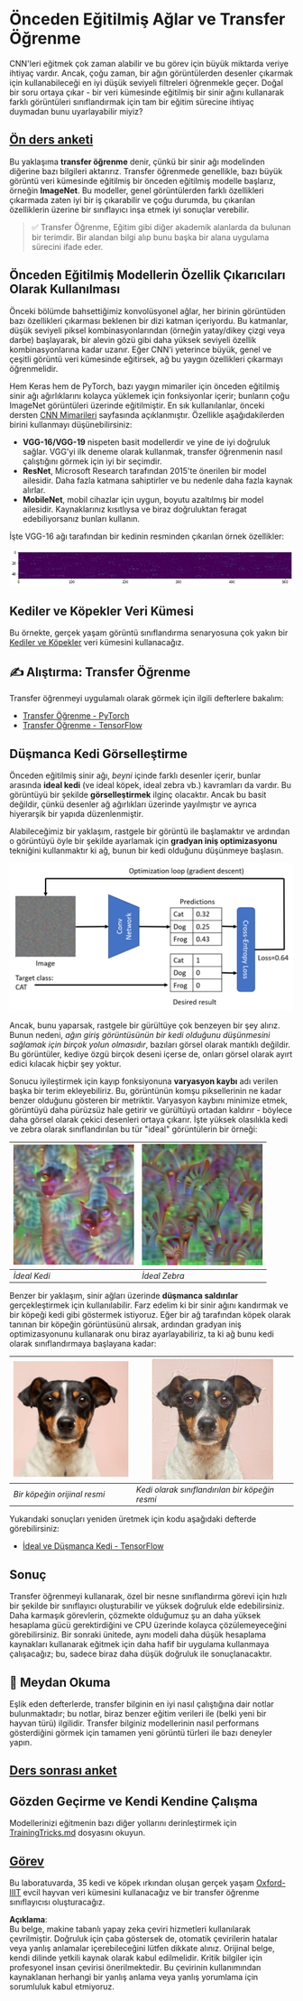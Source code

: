 # Önceden Eğitilmiş Ağlar ve Transfer Öğrenme

CNN'leri eğitmek çok zaman alabilir ve bu görev için büyük miktarda veriye ihtiyaç vardır. Ancak, çoğu zaman, bir ağın görüntülerden desenler çıkarmak için kullanabileceği en iyi düşük seviyeli filtreleri öğrenmekle geçer. Doğal bir soru ortaya çıkar - bir veri kümesinde eğitilmiş bir sinir ağını kullanarak farklı görüntüleri sınıflandırmak için tam bir eğitim sürecine ihtiyaç duymadan bunu uyarlayabilir miyiz?

## [Ön ders anketi](https://red-field-0a6ddfd03.1.azurestaticapps.net/quiz/108)

Bu yaklaşıma **transfer öğrenme** denir, çünkü bir sinir ağı modelinden diğerine bazı bilgileri aktarırız. Transfer öğrenmede genellikle, bazı büyük görüntü veri kümesinde eğitilmiş bir önceden eğitilmiş modelle başlarız, örneğin **ImageNet**. Bu modeller, genel görüntülerden farklı özellikleri çıkarmada zaten iyi bir iş çıkarabilir ve çoğu durumda, bu çıkarılan özelliklerin üzerine bir sınıflayıcı inşa etmek iyi sonuçlar verebilir.

> ✅ Transfer Öğrenme, Eğitim gibi diğer akademik alanlarda da bulunan bir terimdir. Bir alandan bilgi alıp bunu başka bir alana uygulama sürecini ifade eder.

## Önceden Eğitilmiş Modellerin Özellik Çıkarıcıları Olarak Kullanılması

Önceki bölümde bahsettiğimiz konvolüsyonel ağlar, her birinin görüntüden bazı özellikleri çıkarması beklenen bir dizi katman içeriyordu. Bu katmanlar, düşük seviyeli piksel kombinasyonlarından (örneğin yatay/dikey çizgi veya darbe) başlayarak, bir alevin gözü gibi daha yüksek seviyeli özellik kombinasyonlarına kadar uzanır. Eğer CNN'i yeterince büyük, genel ve çeşitli görüntü veri kümesinde eğitirsek, ağ bu yaygın özellikleri çıkarmayı öğrenmelidir.

Hem Keras hem de PyTorch, bazı yaygın mimariler için önceden eğitilmiş sinir ağı ağırlıklarını kolayca yüklemek için fonksiyonlar içerir; bunların çoğu ImageNet görüntüleri üzerinde eğitilmiştir. En sık kullanılanlar, önceki dersten [CNN Mimarileri](../07-ConvNets/CNN_Architectures.md) sayfasında açıklanmıştır. Özellikle aşağıdakilerden birini kullanmayı düşünebilirsiniz:

* **VGG-16/VGG-19** nispeten basit modellerdir ve yine de iyi doğruluk sağlar. VGG'yi ilk deneme olarak kullanmak, transfer öğrenmenin nasıl çalıştığını görmek için iyi bir seçimdir.
* **ResNet**, Microsoft Research tarafından 2015'te önerilen bir model ailesidir. Daha fazla katmana sahiptirler ve bu nedenle daha fazla kaynak alırlar.
* **MobileNet**, mobil cihazlar için uygun, boyutu azaltılmış bir model ailesidir. Kaynaklarınız kısıtlıysa ve biraz doğruluktan feragat edebiliyorsanız bunları kullanın.

İşte VGG-16 ağı tarafından bir kedinin resminden çıkarılan örnek özellikler:

![VGG-16 tarafından çıkarılan özellikler](../../../../../translated_images/features.6291f9c7ba3a0b951af88fc9864632b9115365410765680680d30c927dd67354.tr.png)

## Kediler ve Köpekler Veri Kümesi

Bu örnekte, gerçek yaşam görüntü sınıflandırma senaryosuna çok yakın bir [Kediler ve Köpekler](https://www.microsoft.com/download/details.aspx?id=54765&WT.mc_id=academic-77998-cacaste) veri kümesini kullanacağız.

## ✍️ Alıştırma: Transfer Öğrenme

Transfer öğrenmeyi uygulamalı olarak görmek için ilgili defterlere bakalım:

* [Transfer Öğrenme - PyTorch](../../../../../lessons/4-ComputerVision/08-TransferLearning/TransferLearningPyTorch.ipynb)
* [Transfer Öğrenme - TensorFlow](../../../../../lessons/4-ComputerVision/08-TransferLearning/TransferLearningTF.ipynb)

## Düşmanca Kedi Görselleştirme

Önceden eğitilmiş sinir ağı, *beyni* içinde farklı desenler içerir, bunlar arasında **ideal kedi** (ve ideal köpek, ideal zebra vb.) kavramları da vardır. Bu görüntüyü bir şekilde **görselleştirmek** ilginç olacaktır. Ancak bu basit değildir, çünkü desenler ağ ağırlıkları üzerinde yayılmıştır ve ayrıca hiyerarşik bir yapıda düzenlenmiştir.

Alabileceğimiz bir yaklaşım, rastgele bir görüntü ile başlamaktır ve ardından o görüntüyü öyle bir şekilde ayarlamak için **gradyan iniş optimizasyonu** tekniğini kullanmaktır ki ağ, bunun bir kedi olduğunu düşünmeye başlasın.

![Görüntü Optimizasyon Döngüsü](../../../../../translated_images/ideal-cat-loop.999fbb8ff306e044f997032f4eef9152b453e6a990e449bbfb107de2493cc37e.tr.png)

Ancak, bunu yaparsak, rastgele bir gürültüye çok benzeyen bir şey alırız. Bunun nedeni, *ağın giriş görüntüsünün bir kedi olduğunu düşünmesini sağlamak için birçok yolun olmasıdır*, bazıları görsel olarak mantıklı değildir. Bu görüntüler, kediye özgü birçok deseni içerse de, onları görsel olarak ayırt edici kılacak hiçbir şey yoktur.

Sonucu iyileştirmek için kayıp fonksiyonuna **varyasyon kaybı** adı verilen başka bir terim ekleyebiliriz. Bu, görüntünün komşu piksellerinin ne kadar benzer olduğunu gösteren bir metriktir. Varyasyon kaybını minimize etmek, görüntüyü daha pürüzsüz hale getirir ve gürültüyü ortadan kaldırır - böylece daha görsel olarak çekici desenleri ortaya çıkarır. İşte yüksek olasılıkla kedi ve zebra olarak sınıflandırılan bu tür "ideal" görüntülerin bir örneği:

![İdeal Kedi](../../../../../translated_images/ideal-cat.203dd4597643d6b0bd73038b87f9c0464322725e3a06ab145d25d4a861c70592.tr.png) | ![İdeal Zebra](../../../../../translated_images/ideal-zebra.7f70e8b54ee15a7a314000bb5df38a6cfe086ea04d60df4d3ef313d046b98a2b.tr.png)
-----|-----
 *İdeal Kedi* | *İdeal Zebra*

Benzer bir yaklaşım, sinir ağları üzerinde **düşmanca saldırılar** gerçekleştirmek için kullanılabilir. Farz edelim ki bir sinir ağını kandırmak ve bir köpeği kedi gibi göstermek istiyoruz. Eğer bir ağ tarafından köpek olarak tanınan bir köpeğin görüntüsünü alırsak, ardından gradyan iniş optimizasyonunu kullanarak onu biraz ayarlayabiliriz, ta ki ağ bunu kedi olarak sınıflandırmaya başlayana kadar:

![Bir Köpeğin Resmi](../../../../../translated_images/original-dog.8f68a67d2fe0911f33041c0f7fce8aa4ea919f9d3917ec4b468298522aeb6356.tr.png) | ![Kedi olarak sınıflandırılan bir köpeğin resmi](../../../../../translated_images/adversarial-dog.d9fc7773b0142b89752539bfbf884118de845b3851c5162146ea0b8809fc820f.tr.png)
-----|-----
*Bir köpeğin orijinal resmi* | *Kedi olarak sınıflandırılan bir köpeğin resmi*

Yukarıdaki sonuçları yeniden üretmek için kodu aşağıdaki defterde görebilirsiniz:

* [İdeal ve Düşmanca Kedi - TensorFlow](../../../../../lessons/4-ComputerVision/08-TransferLearning/AdversarialCat_TF.ipynb)
## Sonuç

Transfer öğrenmeyi kullanarak, özel bir nesne sınıflandırma görevi için hızlı bir şekilde bir sınıflayıcı oluşturabilir ve yüksek doğruluk elde edebilirsiniz. Daha karmaşık görevlerin, çözmekte olduğumuz şu an daha yüksek hesaplama gücü gerektirdiğini ve CPU üzerinde kolayca çözülemeyeceğini görebilirsiniz. Bir sonraki ünitede, aynı modeli daha düşük hesaplama kaynakları kullanarak eğitmek için daha hafif bir uygulama kullanmaya çalışacağız; bu, sadece biraz daha düşük doğruluk ile sonuçlanacaktır.

## 🚀 Meydan Okuma

Eşlik eden defterlerde, transfer bilginin en iyi nasıl çalıştığına dair notlar bulunmaktadır; bu notlar, biraz benzer eğitim verileri ile (belki yeni bir hayvan türü) ilgilidir. Transfer bilginiz modellerinin nasıl performans gösterdiğini görmek için tamamen yeni görüntü türleri ile bazı deneyler yapın.

## [Ders sonrası anket](https://red-field-0a6ddfd03.1.azurestaticapps.net/quiz/208)

## Gözden Geçirme ve Kendi Kendine Çalışma

Modellerinizi eğitmenin bazı diğer yollarını derinleştirmek için [TrainingTricks.md](TrainingTricks.md) dosyasını okuyun.

## [Görev](lab/README.md)

Bu laboratuvarda, 35 kedi ve köpek ırkından oluşan gerçek yaşam [Oxford-IIIT](https://www.robots.ox.ac.uk/~vgg/data/pets/) evcil hayvan veri kümesini kullanacağız ve bir transfer öğrenme sınıflayıcısı oluşturacağız.

**Açıklama**:  
Bu belge, makine tabanlı yapay zeka çeviri hizmetleri kullanılarak çevrilmiştir. Doğruluk için çaba göstersek de, otomatik çevirilerin hatalar veya yanlış anlamalar içerebileceğini lütfen dikkate alınız. Orijinal belge, kendi dilinde yetkili kaynak olarak kabul edilmelidir. Kritik bilgiler için profesyonel insan çevirisi önerilmektedir. Bu çevirinin kullanımından kaynaklanan herhangi bir yanlış anlama veya yanlış yorumlama için sorumluluk kabul etmiyoruz.